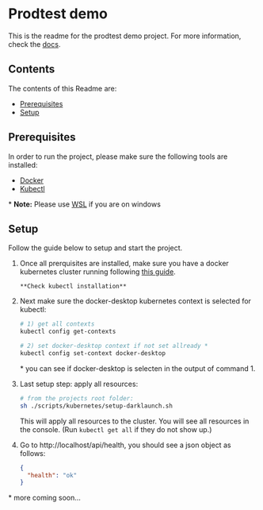 # Prodtest demo

This is the readme for the prodtest demo project. For more information, check the [docs](https://brdv.github.io/prodtest-docs).

## Contents

The contents of this Readme are:

- [Prerequisites](#prerequisites)
- [Setup](#setup)

## Prerequisites

In order to run the project, please make sure the following tools are installed:

- [Docker](https://docs.docker.com/get-docker/)
- [Kubectl](https://kubernetes.io/docs/tasks/tools/)

\* **Note:** Please use [WSL](https://learn.microsoft.com/en-us/windows/wsl/install) if you are on windows

## Setup

Follow the guide below to setup and start the project.

1.  Once all prerquisites are installed, make sure you have a docker kubernetes cluster running following [this guide](https://docs.docker.com/desktop/kubernetes/#enable-kubernetes).

        **Check kubectl installation**

2.  Next make sure the docker-desktop kubernetes context is selected for kubectl:

    ```bash
    # 1) get all contexts
    kubectl config get-contexts

    # 2) set docker-desktop context if not set allready *
    kubectl config set-context docker-desktop
    ```

    \* you can see if docker-desktop is selecten in the output of command 1.

3.  Last setup step: apply all resources:

    ```bash
    # from the projects root folder:
    sh ./scripts/kubernetes/setup-darklaunch.sh
    ```

    This will apply all resources to the cluster. You will see all resources in the console. (Run `kubectl get all` if they do not show up.)

4.  Go to http://localhost/api/health, you should see a json object as follows:
    ```json
    {
      "health": "ok"
    }
    ```

\* more coming soon...
